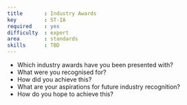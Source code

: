 ```yaml
---
title       : Industry Awards
key         : ST-IA
required    : yes
difficulty  : expert
area        : standards
skills      : TBD
---
```


- Which industry awards have you been presented with?
 - What were you recognised for?
 - How did you achieve this?
- What are your aspirations for future industry recognition?
 - How do you hope to achieve this?

